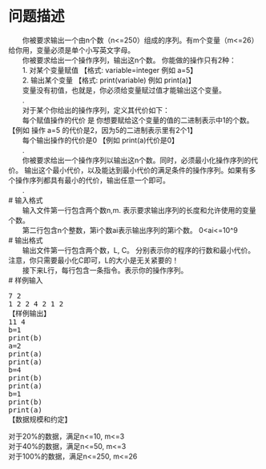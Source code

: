 <div id="pcont1" style="margin-top:20px; display:block;">

# 问题描述

<div class="pdcont">　　你被要求输出一个由n个数（n&lt;=250）组成的序列。有m个变量（m&lt;=26）给你用，变量必须是单个小写英文字母。<br/>
　　你被要求给出一个操作序列，输出这n个数。 你能做的操作只有2种：<br/>
　　1. 对某个变量赋值 【格式: variable=integer  例如 a=5】<br/>
　　2. 输出某个变量 【格式: print(variable) 例如 print(a)】<br/>
　　变量没有初值，也就是，你必须给变量赋过值才能输出这个变量。<br/>
　　.<br/>
　　对于某个你给出的操作序列，定义其代价如下：<br/>
　　每个赋值操作的代价 是 你想要赋给这个变量的值的二进制表示中1的个数。【例如 操作 a=5 的代价是2，因为5的二进制表示里有2个1】<br/>
　　每个输出操作的代价是0 【例如 print(a)代价是0】<br/>
　　.<br/>
　　你被要求给出一个操作序列以输出这n个数。同时，必须最小化操作序列的代价。 输出这个最小代价，以及能达到最小代价的满足条件的操作序列。如果有多个操作序列都具有最小的代价，输出任意一个即可。<br/>
　　.</div>
# 输入格式

<div class="pdcont">　　输入文件第一行包含两个数n,m. 表示要求输出序列的长度和允许使用的变量个数。<br/>
　　第二行包含n个整数，第i个数ai表示输出序列的第i个数。 0&lt;ai&lt;=10^9</div>
# 输出格式

<div class="pdcont">　　输出文件第一行包含两个数，L, C。 分别表示你的程序的行数和最小代价。 注意，你只需要最小化C即可，L的大小是无关紧要的！<br/>
　　接下来L行，每行包含一条指令。表示你的操作序列。</div>
# 样例输入

<pre class="pddata">7 2
1 2 2 4 2 1 2
【样例输出】
11 4
b=1
print(b)
a=2
print(a)
print(a)
b=4
print(b)
print(a)
b=1
print(b)
print(a)
【数据规模和约定】
</pre>
<div class="pddata">对于20%的数据，满足n&lt;=10, m&lt;=3<br/>
对于40%的数据，满足n&lt;=50, m&lt;=3<br/>
对于100%的数据，满足n&lt;=250, m&lt;=26</div>

</div>